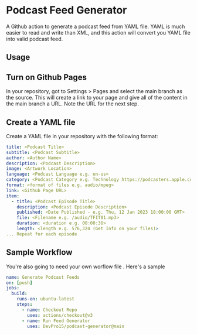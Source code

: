 # Podcast Feed Generator

A Github action to generate a podcast feed from YAML file. YAML is much 
easier to read and write than XML, and this action will convert you YAML file into valid podcast feed.

## Usage

## Turn on Github Pages

In your repository, got to Settings > Pages and select the main branch as the source. This will create a link to your page and give all of the content in the main branch a URL. Note the URL for the next step.

## Create a YAML file

Create a YAML file in your repository with the following format:

```YAML
title: <Podcast Title>
subtitle: <Podcast Subtitle>
author: <Author Name>
description: <Podcast Description>
image: <Artwork Location>
language: <Podcast Language e.g. en-us>
category: <Podcast Category e.g. Technology https://podcasters.apple.com>
format: <format of files e.g. audio/mpeg>
link: <Github Page URL>
item:
  - title: <Podcast Episode Title>
    description: <Podcast Episode Description>
    published: <Date Published - e.g. Thu, 12 Jan 2023 18:00:00 GMT>
    file: <Filename e.g. /audio/TFIT01.mp3>
    duration: <duration e.g. 00:00:36>
    length: <length e.g. 576,324 (Get Info on your files)>
... Repeat for each episode
```

## Sample Workflow

You're also going to need your own worflow file . Here's a sample

```YAML
name: Generate Podcast Feeds
on: [push]
jobs: 
  build: 
    runs-on: ubuntu-latest
    steps:
      - name: Checkout Repo
        uses: actions/checkout@v3
      - name: Run Feed Generator
        uses: DevPro15/podcast-generator@main
```

